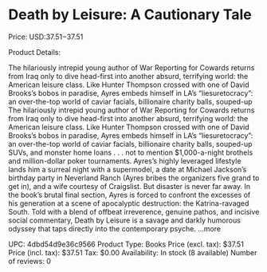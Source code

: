 # Death by Leisure: A Cautionary Tale

Price: USD:$37.51-$37.51

Product Details:

The hilariously intrepid young author of War Reporting for Cowards returns from Iraq only to dive head-first into another absurd, terrifying world: the American leisure class. Like Hunter Thompson crossed with one of David Brooks’s bobos in paradise, Ayres embeds himself in LA’s “liesuretocracy”: an over-the-top world of caviar facials, billionaire charity balls, souped-up The hilariously intrepid young author of War Reporting for Cowards returns from Iraq only to dive head-first into another absurd, terrifying world: the American leisure class. Like Hunter Thompson crossed with one of David Brooks’s bobos in paradise, Ayres embeds himself in LA’s “liesuretocracy”: an over-the-top world of caviar facials, billionaire charity balls, souped-up SUVs, and monster home loans . . . not to mention $1,000-a-night brothels and million-dollar poker tournaments. Ayres’s highly leveraged lifestyle lands him a surreal night with a supermodel, a date at Michael Jackson’s birthday party in Neverland Ranch (Ayres bribes the organizers five grand to get in), and a wife courtesy of Craigslist. But disaster is never far away. In the book’s brutal final section, Ayres is forced to confront the excesses of his generation at a scene of apocalyptic destruction: the Katrina-ravaged South. Told with a blend of offbeat irreverence, genuine pathos, and incisive social commentary, Death by Leisure is a savage and darkly humorous odyssey that taps directly into the contemporary psyche. ...more

UPC: 4dbd54d9e36c9566
Product Type: Books
Price (excl. tax): $37.51
Price (incl. tax): $37.51
Tax: $0.00
Availability: In stock (8 available)
Number of reviews: 0